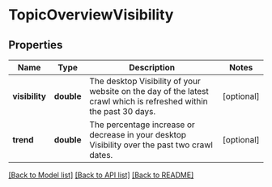 # TopicOverviewVisibility

## Properties
Name | Type | Description | Notes
------------ | ------------- | ------------- | -------------
**visibility** | **double** | The desktop Visibility of your website on the day of the latest crawl which is refreshed within the past 30 days. | [optional] 
**trend** | **double** | The percentage increase or decrease in your desktop Visibility over the past two crawl dates. | [optional] 

[[Back to Model list]](../../README.md#documentation-for-models) [[Back to API list]](../../README.md#documentation-for-api-endpoints) [[Back to README]](../../README.md)

